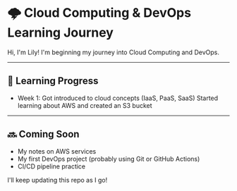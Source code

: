 # 🌩️ Cloud Computing & DevOps Learning Journey

Hi, I'm Lily! I'm beginning my journey into Cloud Computing and DevOps.

---

## 📅 Learning Progress

- Week 1: Got introduced to cloud concepts (IaaS, PaaS, SaaS)
Started learning about AWS and created an S3 bucket

---

## 🔜 Coming Soon

- My notes on AWS services
- My first DevOps project (probably using Git or GitHub Actions)
- CI/CD pipeline practice

I'll keep updating this repo as I go!
